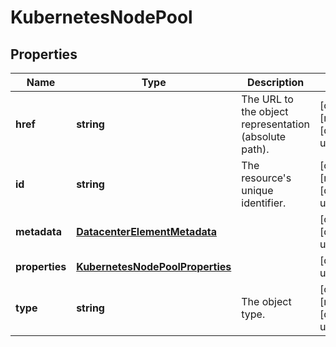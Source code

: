 # KubernetesNodePool

## Properties
| Name | Type | Description | Notes |
| ------------ | ------------- | ------------- | ------------- |
| **href** | **string** | The URL to the object representation (absolute path). | [optional] [readonly] [default to undefined] |
| **id** | **string** | The resource\'s unique identifier. | [optional] [readonly] [default to undefined] |
| **metadata** | [**DatacenterElementMetadata**](DatacenterElementMetadata.md) |  | [optional] [default to undefined] |
| **properties** | [**KubernetesNodePoolProperties**](KubernetesNodePoolProperties.md) |  | [default to undefined] |
| **type** | **string** | The object type. | [optional] [readonly] [default to undefined] |



